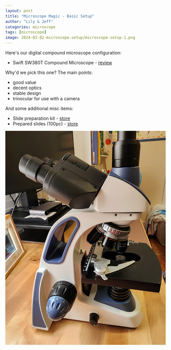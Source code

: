 ```yaml
---
layout: post
title: "Microscope Magic - Basic Setup"
author: "Lily & Jeff"
categories: microscope
tags: [microscope]
image: 2024-03-02-microscope-setup/microscope-setup-1.png
---
```


Here's our digital compound microscope configuration:

* Swift SW380T Compound Microscope - [review](https://www.microbehunter.com/swift-sw380t/) 

Why'd we pick this one? The main points:
* good value
* decent optics
* stable design
* trinocular for use with a camera

And some additional misc items:

* Slide preparation kit - [store](https://www.amazon.com/gp/aw/d/B0194AHV6C?ref=ppx_pt2_mob_b_prod_image&th=1)
* Prepared slides (100pc) - [store](https://www.amazon.com/dp/B0836SH17X?psc=1&smid=A33I0L8VH0H3MS&ref_=chk_typ_quicklook_titleToDp)


![Microscope](/assets/img/2024-03-02-microscope-setup/microscope-1.jpg "Microscope")